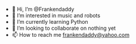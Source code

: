- 👋 Hi, I’m @Frankendaddy
- 👀 I’m interested in music and robots
- 🌱 I’m currently learning Python
- 💞️ I’m looking to collaborate on nothing yet
- 📫 How to reach me frankendaddy@yahoo.com

<!---
Frankendaddy/Frankendaddy is a ✨ special ✨ repository because its `README.md` (this file) appears on your GitHub profile.
You can click the Preview link to take a look at your changes.
--->
